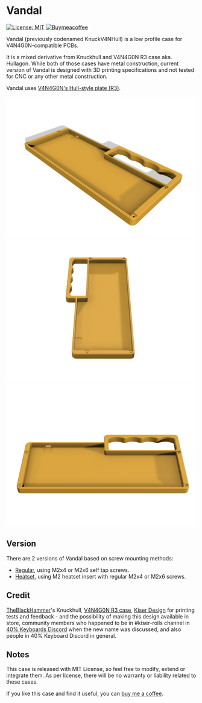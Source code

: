# Vandal

[![License: MIT](https://img.shields.io/badge/License-MIT-yellow.svg)](https://opensource.org/licenses/MIT) [![Buymeacoffee](https://badgen.net/badge/icon/buymeacoffee?icon=buymeacoffee&label)](https://www.buymeacoffee.com/coffeeforba)

Vandal (previously codenamed KnuckV4NHull) is a low profile case for V4N4G0N-compatible PCBs.

It is a mixed derivative from Knuckhull and V4N4G0N R3 case aka. Hullagon. While both of those cases have metal construction, current version of Vandal is designed with 3D printing specifications and not tested for CNC or any other metal construction.

Vandal uses [V4N4G0N's Hull-style plate (R3)](https://trashman.wiki/en/files#v4n4g0n).

![Vandal](render/Vandal-perspective.png "Vandal")
![Vandal](render/Vandal-side-angled.png "Vandal")
![Vandal](render/Vandal-top-angled.png "Vandal")

## Version

There are 2 versions of Vandal based on screw mounting methods:

* [Regular](cases/Vandal-v3.stl), using M2x4 or M2x6 self tap screws.
* [Heatset](cases/Vandal-Heatset-v3.stl), using M2 heatset insert with regular M2x4 or M2x6 screws.

## Credit

[TheBlackHammer](https://www.thehammerforge.xyz/)'s Knuckhull, [V4N4G0N R3 case](https://trashman.club/page/vanagon-r3), [Kiser Design](https://kiserdesigns.bigcartel.com/) for printing tests and feedback - and the possibility of making this design available in store, community members who happened to be in #kiser-rolls channel in [40% Keyboards Discord](https://discord.gg/40percent) when the new name was discussed, and also people in 40% Keyboard Discord in general.

## Notes

This case is released with MIT License, so feel free to modify, extend or integrate them. As per license, there will be no warranty or liability related to these cases.

If you like this case and find it useful, you can [buy me a coffee](https://www.buymeacoffee.com/coffeeforba).

